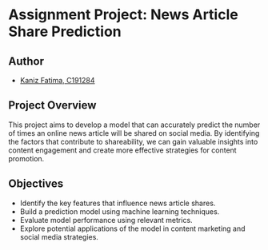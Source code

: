 # Assignment Project: News Article Share Prediction 

## Author

- [Kaniz Fatima, C191284](https://github.com/fatimakarim125)


## Project Overview

This project aims to develop a model that can accurately predict the number of times an online news article will be shared on social media. By identifying the factors that contribute to shareability, we can gain valuable insights into content engagement and create more effective strategies for content promotion.

## Objectives

* Identify the key features that influence news article shares.
* Build a prediction model using machine learning techniques.
* Evaluate model performance using relevant metrics.
* Explore potential applications of the model in content marketing and social media strategies.


